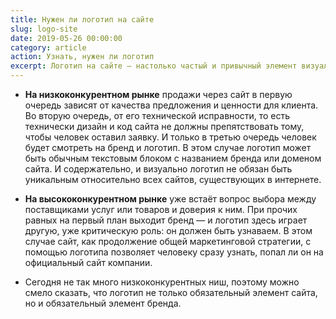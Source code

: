 ```yaml
---
title: Нужен ли логотип на сайте
slug: logo-site
date: 2019-05-26 00:00:00
category: article
action: Узнать, нужен ли логотип
excerpt: Логотип на сайте — настолько частый и привычный элемент визуальной композиции и навигации внутри сайта, что его всё-таки можно назвать обязательным элементом любого сайта, так как посетители ожидают его увидеть.
---
```


- **На низкоконкурентном рынке** продажи через сайт в первую очередь зависят от качества предложения и ценности для клиента. Во вторую очередь, от его технической исправности, то есть технически дизайн и код сайта не должны препятствовать тому, чтобы человек оставил заявку. И только в третью очередь человек будет смотреть на бренд и логотип. В этом случае логотип может быть обычным текстовым блоком с названием бренда или доменом сайта. И содержательно, и визуально логотип не обязан быть уникальным относительно всех сайтов, существующих в интернете.

- **На высококонкурентном рынке** уже встаёт вопрос выбора между поставщиками услуг или товаров и доверия к ним. При прочих равных на первый план выходит бренд — и логотип здесь играет другую, уже критическую роль: он должен быть узнаваем. В этом случае сайт, как продолжение общей маркетинговой стратегии, с помощью логотипа позволяет человеку сразу узнать, попал ли он на официальный сайт компании.

- Сегодня не так много низкоконкурентных ниш, поэтому можно смело сказать, что логотип не только обязательный элемент сайта, но и обязательный элемент бренда.
